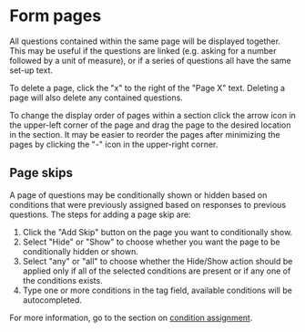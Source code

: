 # Form pages

All questions contained within the same page will be displayed together. This may be useful if the questions are linked 
(e.g. asking for a number followed by a unit of measure), or if a series of questions all have the same set-up text.

To delete a page, click the "x" to the right of the "Page X" text. Deleting a page will also delete any contained 
questions.

To change the display order of pages within a section click the arrow icon in the upper-left corner of the page and drag
the page to the desired location in the section. It may be easier to reorder the pages after minimizing the pages by 
clicking the "-" icon in the upper-right corner.

## Page skips

A page of questions may be conditionally shown or hidden based on conditions that were previously assigned based on 
responses to previous questions. The steps for adding a page skip are:

1.  Click the "Add Skip" button on the page you want to conditionally show.
2.  Select "Hide" or "Show" to choose whether you want the page to be conditionally hidden or shown.
3.  Select "any" or "all" to choose whether the Hide/Show action should be applied only if all of the selected 
    conditions are present or if any one of the conditions exists.
4.  Type one or more conditions in the tag field, available conditions will be autocompleted.

For more information, go to the section on [condition assignment](Condition-assignment.md).
 




